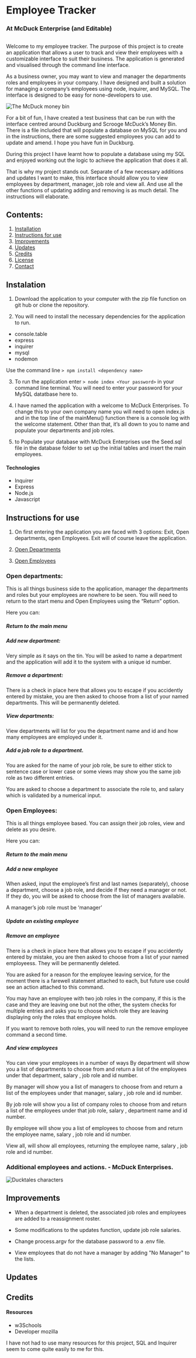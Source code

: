 # Employee Tracker 
### At McDuck Enterprise (and Editable)

##
Welcome to my employee tracker. The purpose of this project is to create an application that allows a user to track and view their employees with a customizable interface to suit their business. The application is generated and visualised through the command line interface. 

As a business owner, you may want to view and manager the departments roles and employees in your company. I have designed and built a solution for managing a company’s employees using node, inquirer, and MySQL. The interface is designed to be easy for none-developers to use. 

![The McDuck money bin](public/assets/images/Money-bin.png)

For a bit of fun, I have created a test business that can be run with the interface centred around Duckburg and Scrooge McDuck’s Money Bin. 
There is a file included that will populate a database on MySQL for you and in the instructions, there are some suggested employees you can add to update and amend. I hope you have fun in Duckburg. 

During this project I have learnt how to populate a database using my SQL and enjoyed working out the logic to achieve the application that does it all. 

That is why my project stands out. Separate of a few necessary additions and updates I want to make, this interface should allow you to view employees by department, manager, job role and view all. And use all the other functions of updating adding and removing is as much detail. The instructions will elaborate. 


## Contents: 
1. [Installation](#Instalation) 
2. [Instructions for use](#Instructions)
3. [Improvements](#Improvements)
4. [Updates](#Updates)
5. [Credits](#Credits)
6. [License](#License)
7. [Contact](#Contact)

## Instalation

1.  Download the application to your computer with the zip file function on git hub or clone the repository.

2. You will need to install the necessary dependencies for the application to run. 
*	console.table
*	express
*	inquirer
*	mysql
*	nodemon

Use the command line ```> npm install <dependency name> ```

3. To run the application enter ``` > node index <Your password> ``` in your command line terminal. You will need to enter your password for your MySQL datatbase here to. 

4. I have named the application with a welcome to McDuck Enterprises. To change this to your own company name you will need to open index.js and in the top line of the mainMenu() function there is a console log with the welcome statement. Other than that, it’s all down to you to name and populate your departments and job roles. 

5. to Populate your database with McDuck Enterprises use the Seed.sql file in the database folder to set up the initial tables and insert the main employees. 

#### Technologies 
* Inquirer
* Express 
* Node.js 
* Javascript


## Instructions for use

1.	On first entering the application you are faced with 3 options: Exit, Open departments, open Employees. Exit will of course leave the application.

2. [Open Departments](#Departments)
3. [Open Employees](#Employees) 

### Open departments: 
This is all things business side to the application, manager the departments and roles but your employees are nowhere to be seen. You will need to return to the start menu and Open Employees using the “Return” option. 

Here you can:

##### Return to the main menu

##### Add new department:

Very simple as it says on the tin. You will be asked to name a department and the application will add it to the system with a unique id number. 

##### Remove a department:
There is a check in place here that allows you to escape if you accidently entered by mistake, you are then asked to choose from a list of your named departments. This will be permanently deleted. 

##### View departments:
View departments will list for you the department name and id and how many employees are employed under it. 

##### Add a job role to a department. 
You are asked for the name of your job role, be sure to either stick to sentence case or lower case or some views may show you the same job role as two different entries. 

You are asked to choose a department to associate the role to, and salary which is validated by a numerical input. 

### Open Employees: 
This is all things employee based. You can assign their job roles, view and delete as you desire. 

Here you can:

##### Return to the main menu

##### Add a new employee 
When asked, input the employee’s first and last names (separately), choose a department, choose a job role, and decide if they need a manager or not. If they do, you will be asked to choose from the list of managers available. 

A manager’s job role must be ‘manager’ 

##### Update an existing employee 

##### Remove an employee 
There is a check in place here that allows you to escape if you accidently entered by mistake, you are then asked to choose from a list of your named employeess. They will be permanently deleted. 

You are asked for a reason for the employee leaving service, for the moment there is a farewell statement attached to each, but future use could see an action attached to this command. 

You may have an employee with two job roles in the company, if this is the case and they are leaving one but not the other, the system checks for multiple entries and asks you to choose which role they are leaving displaying only the roles that employee holds. 

If you want to remove both roles, you will need to run the remove employee command a second time. 


##### And view employees 
You can view your employees in a number of ways 
By department will show you a list of departments to choose from and return a list of the employees under that department, salary , job role and id number. 

By manager will show you a list of managers to choose from and return a list of the employees under that manager, salary , job role and id number.

By job role will show you a list of company roles to choose from and return a list of the employees under that job role, salary , department name and id number.

By employee will show you a list of employees to choose from and return the employee name, salary , job role and id number.

View all, will show all employees, returning the employee name, salary , job role and id number.

### Additional employees and actions. - McDuck Enterprises. 
![Ducktales characters](public/assets/images/DuckTales_Characters.jpg)

## Improvements 

* When a department is deleted, the associated job roles and employees are added to a reassignment roster. 

* Some modifications to the updates function, update job role salaries. 

* Change process.argv for the database password to a .env file. 

* View employees that do not have a manager by adding "No Manager" to the lists. 


## Updates 

## Credits 

#### Resources
* w3Schools
* Developer mozilla 

I have not had to use many resources for this project, SQL and Inquirer seem to come quite easily to me for this. 


